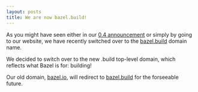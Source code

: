 ```yaml
---
layout: posts
title: We are now bazel.build!
---
```


As you might have seen either in our
[0.4 announcement](/blog/2016/11/02/0.4.0-release.html) or simply by going to
our website, we have recently switched over to the
[bazel.build](https://bazel.build) domain name.

We decided to switch over to the new .build top-level domain, which reflects
what Bazel is for: building!

Our old domain, [bazel.io](https://bazel.io), will redirect to
[bazel.build](https://bazel.build) for the forseeable future.
